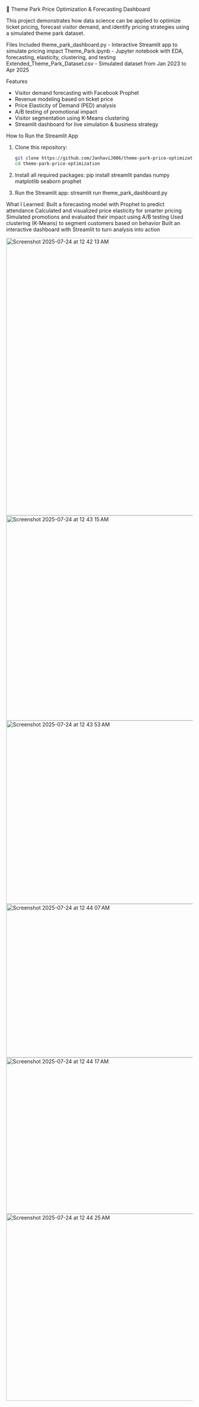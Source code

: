
🎢 Theme Park Price Optimization & Forecasting Dashboard

This project demonstrates how data science can be applied to optimize ticket pricing, forecast visitor demand, and identify pricing strategies using a simulated theme park dataset.

Files Included
theme_park_dashboard.py - Interactive Streamlit app to simulate pricing impact 
Theme_Park.ipynb - Jupyter notebook with EDA, forecasting, elasticity, clustering, and testing
Extended_Theme_Park_Dataset.csv - Simulated dataset from Jan 2023 to Apr 2025 

Features

- Visitor demand forecasting with Facebook Prophet
- Revenue modeling based on ticket price
- Price Elasticity of Demand (PED) analysis
- A/B testing of promotional impact
- Visitor segmentation using K-Means clustering
- Streamlit dashboard for live simulation & business strategy

How to Run the Streamlit App

1. Clone this repository:
   ```bash
   git clone https://github.com/JanhaviJ006/theme-park-price-optimization.git
   cd theme-park-price-optimization

2. Install all required packages:
pip install streamlit pandas numpy matplotlib seaborn prophet

3. Run the Streamlit app:
streamlit run theme_park_dashboard.py

What I Learned:
Built a forecasting model with Prophet to predict attendance
Calculated and visualized price elasticity for smarter pricing
Simulated promotions and evaluated their impact using A/B testing
Used clustering (K-Means) to segment customers based on behavior
Built an interactive dashboard with Streamlit to turn analysis into action

<img width="1456" height="750" alt="Screenshot 2025-07-24 at 12 42 13 AM" src="https://github.com/user-attachments/assets/d769beb8-2775-4bb5-a3ad-a48bd8c1b1f4" />
<img width="1163" height="554" alt="Screenshot 2025-07-24 at 12 43 15 AM" src="https://github.com/user-attachments/assets/d1707e5b-bc7d-4f30-92df-d4dbaa866a44" />
<img width="527" height="495" alt="Screenshot 2025-07-24 at 12 43 53 AM" src="https://github.com/user-attachments/assets/18dd41c1-3a38-45b9-86da-111963a51cd6" />
<img width="899" height="415" alt="Screenshot 2025-07-24 at 12 44 07 AM" src="https://github.com/user-attachments/assets/0b521872-4ab1-4dd9-a2ce-40de28ef2528" />
<img width="903" height="422" alt="Screenshot 2025-07-24 at 12 44 17 AM" src="https://github.com/user-attachments/assets/76b68977-bb6c-4cc4-a927-d2b18ecb235b" />
<img width="903" height="505" alt="Screenshot 2025-07-24 at 12 44 25 AM" src="https://github.com/user-attachments/assets/ac21b817-33c8-4ba3-ad94-cdec089729ad" />
